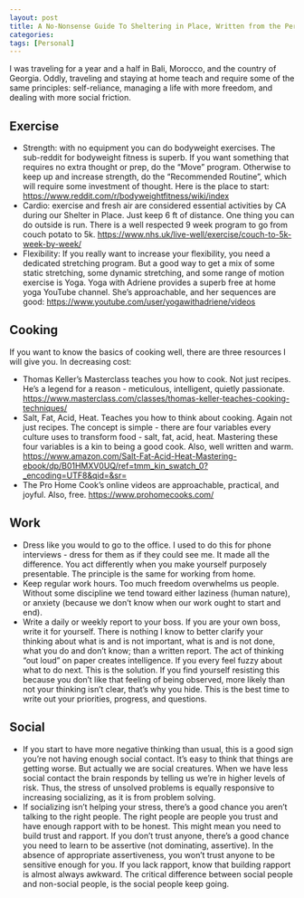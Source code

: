 ```yaml
---
layout: post
title: A No-Nonsense Guide To Sheltering in Place, Written from the Perspective of a Traveller
categories:
tags: [Personal]
---
```


I was traveling for a year and a half in Bali, Morocco, and the country of Georgia. Oddly, traveling and staying at home teach and require some of the same principles: self-reliance, managing a life with more freedom, and dealing with more social friction.

## Exercise
- Strength: with no equipment you can do bodyweight exercises. The sub-reddit for bodyweight fitness is superb. If you want something that requires no extra thought or prep, do the “Move” program. Otherwise to keep up and increase strength, do the “Recommended Routine”, which will require some investment of thought. Here is the place to start:
https://www.reddit.com/r/bodyweightfitness/wiki/index
- Cardio: exercise and fresh air are considered essential activities by CA during our Shelter in Place. Just keep 6 ft of distance. One thing you can do outside is run. There is a well respected 9 week program to go from couch potato to 5k.
https://www.nhs.uk/live-well/exercise/couch-to-5k-week-by-week/
- Flexibility: If you really want to increase your flexibility, you need a dedicated stretching program. But a good way to get a mix of some static stretching, some dynamic stretching, and some range of motion exercise is Yoga. Yoga with Adriene provides a superb free at home yoga YouTube channel. She’s approachable, and her sequences are good:
https://www.youtube.com/user/yogawithadriene/videos

## Cooking
If you want to know the basics of cooking well, there are three resources I will give you. In decreasing cost:
- Thomas Keller’s Masterclass teaches you how to cook. Not just recipes. He’s a legend for a reason - meticulous, intelligent, quietly passionate.
https://www.masterclass.com/classes/thomas-keller-teaches-cooking-techniques/
- Salt, Fat, Acid, Heat. Teaches you how to think about cooking. Again not just recipes. The concept is simple - there are four variables every culture uses to transform food - salt, fat, acid, heat. Mastering these four variables is a kin to being a good cook. Also, well written and warm.
https://www.amazon.com/Salt-Fat-Acid-Heat-Mastering-ebook/dp/B01HMXV0UQ/ref=tmm_kin_swatch_0?_encoding=UTF8&qid=&sr=
- The Pro Home Cook’s online videos are approachable, practical, and joyful. Also, free.
https://www.prohomecooks.com/

## Work
- Dress like you would to go to the office. I used to do this for phone interviews - dress for them as if they could see me. It made all the difference. You act differently when you make yourself purposely presentable. The principle is the same for working from home.
- Keep regular work hours. Too much freedom overwhelms us people. Without some discipline we tend toward either laziness (human nature), or anxiety (because we don’t know when our work ought to start and end).
- Write a daily or weekly report to your boss. If you are your own boss, write it for yourself. There is nothing I know to better clarify your thinking about what is and is not important, what is and is not done, what you do and don’t know; than a written report. The act of thinking “out loud” on paper creates intelligence. If you every feel fuzzy about what to do next. This is the solution. If you find yourself resisting this because you don’t like that feeling of being observed, more likely than not your thinking isn’t clear, that’s why you hide. This is the best time to write out your priorities, progress, and questions.

## Social
- If you start to have more negative thinking than usual, this is a good sign you’re not having enough social contact. It’s easy to think that things are getting worse. But actually we are social creatures. When we have less social contact the brain responds by telling us we’re in higher levels of risk. Thus, the stress of unsolved problems is equally responsive to increasing socializing, as it is from problem solving.  
- If socializing isn’t helping your stress, there’s a good chance you aren’t talking to the right people. The right people are people you trust and have enough rapport with to be honest.  This might mean you need to build trust and rapport. If you don’t trust anyone, there’s a good chance you need to learn to be assertive (not dominating, assertive). In the absence of appropriate assertiveness, you won’t trust anyone to be sensitive enough for you. If you lack rapport, know that building rapport is almost always awkward. The critical difference between social people and non-social people, is the social people keep going.
